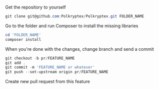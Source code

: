 Get the repository to yourself
```powershell
git clone git@github.com:Polkryptex/Polkryptex.git FOLDER_NAME
```

Go to the folder and run Composer to install the missing libraries
```powershell
cd 'FOLDER_NAME'
composer install
```

When you're done with the changes, change branch and send a commit
```powershell
git checkout -b pr/FEATURE_NAME
git add .
git commit -m 'FEATURE_NAME or whatever'
git push --set-upstream origin pr/FEATURE_NAME
```

Create new pull request from this feature
